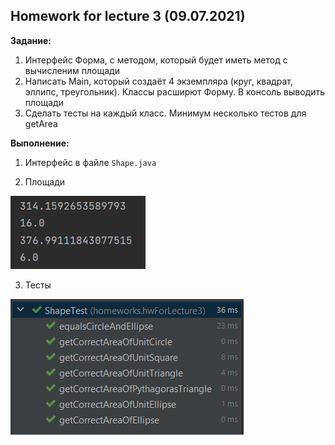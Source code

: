 ## Homework for lecture 3 (09.07.2021)

**Задание:**
1. Интерфейс Форма, с методом, который будет иметь метод с вычисленим площади
2. Написать Main, который создаёт 4 экземпляра (круг, квадрат, эллипс, треугольник). Классы расширют Форму. В консоль выводить площади
3. Сделать тесты на каждый класс. Минимум несколько тестов для getArea

**Выполнение:**

1. Интерфейс в файле ```Shape.java```

2. Площади
   
![img.png](img.png)

3. Тесты

![img_1.png](img_1.png)